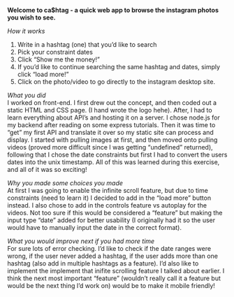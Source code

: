 <b>Welcome to ca$htag - a quick web app to browse the instagram photos you wish to see. </b>

<i>How it works</i> <br>
1) Write in a hashtag (one) that you’d like to search <br>
2) Pick your constraint dates <br>
3) Click “Show me the money!” <br>
4) If you’d like to continue searching the same hashtag and dates, simply click “load more!” <br>
5) Click on the photo/video to go directly to the instagram desktop site. <br>


<i>What you did</i> <br>
I worked on front-end. I first drew out the concept, and then coded out a static HTML and CSS page. (I hand wrote the logo hehe). 
After, I had to learn everything about API’s and hosting it on a server. I chose node.js for my backend after reading on some express tutorials. Then it was time to “get” my first API and translate it over so my static site can process and display. I started with pulling images at first, and then moved onto pulling videos (proved more difficult since I was getting “undefined” returned), following that I chose the date constraints but first I had to convert the users dates into the unix timestamp. 
All of this was learned during this exercise, and all of it was so exciting!


<i>Why you made some choices you made</i> <br>
At first I was going to enable the infinite scroll feature, but due to time constraints (need to learn it) I decided to add in the “load more” button instead. I also chose to add in the controls feature vs autoplay for the videos. Not too sure if this would be considered a “feature” but making the input type “date” added for better usability (I originally had it so the user would have to manually input the date in the correct format).


<i>What you would improve next if you had more time</i> <br>
For sure lots of error checking. I’d like to check if the date ranges were wrong, if the user never added a hashtag, if the user adds more than one hashtag (also add in multiple hashtags as a feature). I’d also like to implement the implement that inifite scrolling feature I talked about earlier. I think the next most important “feature” (wouldn’t really call it a feature but would be the next thing I’d work on) would be to make it mobile friendly!
